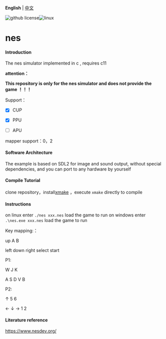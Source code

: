 **English** | [中文](./README_zh.md)

![github license](https://img.shields.io/github/license/Dozingfiretruck/nes)![linux](https://github.com/Dozingfiretruck/nes/actions/workflows/action.yml/badge.svg?branch=master)



# nes

#### Introduction
The nes simulator implemented in c , requires c11

**attention：**

**This repository is only for the nes simulator and does not provide the game ！！！**

Support：

- [x] CUP

- [x] PPU

- [ ] APU

mapper  support：0，2

#### Software Architecture
The example is based on SDL2 for image and sound output, without special dependencies, and you can port to any hardware by yourself


#### Compile Tutorial

clone repository，install[xmake](https://github.com/xmake-io/xmake)  ，execute `xmake` directly to compile

#### Instructions

on linux enter  `./nes xxx.nes` load the game to run
on windows enter `.\nes.exe xxx.nes` load the game to run



Key mapping:：

up                                                    A            B

left  down  right	  select      start

P1:

W                                                     J            K

A	    S	    D		      V             B

P2:

↑                                                      5            6

←	  ↓	    →		    1             2

#### Literature reference

https://www.nesdev.org/




